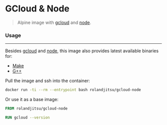 # GCloud & Node

> Alpine image with [gcloud](https://cloud.google.com/sdk/gcloud) and [node](https://nodejs.org).


### Usage
---------
Besides [gcloud](https://cloud.google.com/sdk/gcloud) and [node](http://pkgs.alpinelinux.org/packages?name=nodejs), this image also provides latest available binaries for:

* [Make](http://pkgs.alpinelinux.org/packages?name=make)
* [G++](http://pkgs.alpinelinux.org/packages?name=g%2B%2B)

Pull the image and ssh into the container:
```bash
docker run -ti --rm --entrypoint bash rolandjitsu/gcloud-node
```

Or use it as a base image:
```dockerfile
FROM rolandjitsu/gcloud-node

RUN gcloud --version
```
